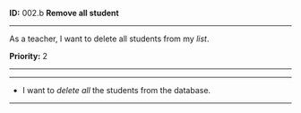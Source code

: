**ID:** 002.b **Remove all student**

---

As a teacher, I want to delete all students from my _list_.

**Priority:** 2

---

---

* I want to _delete all_ the students from the database.

---
